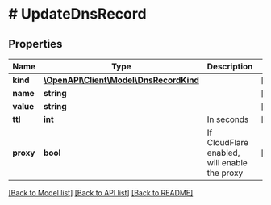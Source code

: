 # # UpdateDnsRecord

## Properties

Name | Type | Description | Notes
------------ | ------------- | ------------- | -------------
**kind** | [**\OpenAPI\Client\Model\DnsRecordKind**](DnsRecordKind.md) |  | [optional]
**name** | **string** |  | [optional]
**value** | **string** |  | [optional]
**ttl** | **int** | In seconds | [optional]
**proxy** | **bool** | If CloudFlare enabled, will enable the proxy | [optional]

[[Back to Model list]](../../README.md#models) [[Back to API list]](../../README.md#endpoints) [[Back to README]](../../README.md)
